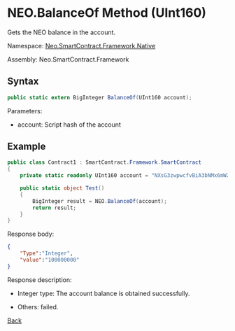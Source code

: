 # NEO.BalanceOf Method (UInt160)

Gets the NEO balance in the account.

Namespace: [Neo.SmartContract.Framework.Native](../index.md)

Assembly: Neo.SmartContract.Framework

## Syntax

```cs
public static extern BigInteger BalanceOf(UInt160 account);
```

Parameters:

- account: Script hash of the account

## Example

```cs
public class Contract1 : SmartContract.Framework.SmartContract
{
    private static readonly UInt160 account = "NXsG3zwpwcfvBiA3bNMx6mWZGEro9ZqTqM".ToScriptHash();

    public static object Test()
    {
        BigInteger result = NEO.BalanceOf(account);
        return result;
    }
}
```

Response body:

```json
{
    "Type":"Integer",
    "value":"100000000"
}
```

Response description:

- Integer type: The account balance is obtained successfully.

- Others: failed.

[Back](index.md)

